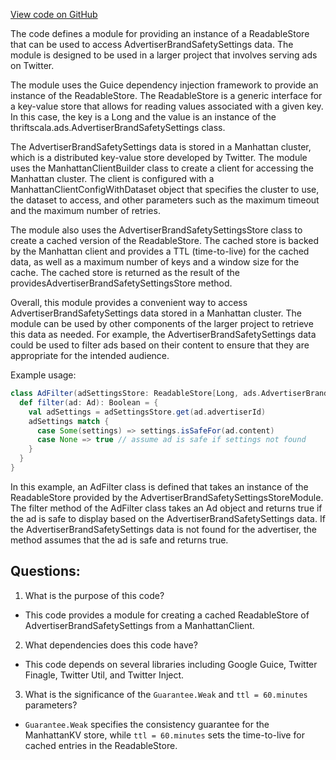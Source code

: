 [View code on GitHub](https://github.com/misbahsy/the-algorithm/home-mixer/server/src/main/scala/com/twitter/home_mixer/module/AdvertiserBrandSafetySettingsStoreModule.scala)

The code defines a module for providing an instance of a ReadableStore that can be used to access AdvertiserBrandSafetySettings data. The module is designed to be used in a larger project that involves serving ads on Twitter. 

The module uses the Guice dependency injection framework to provide an instance of the ReadableStore. The ReadableStore is a generic interface for a key-value store that allows for reading values associated with a given key. In this case, the key is a Long and the value is an instance of the thriftscala.ads.AdvertiserBrandSafetySettings class. 

The AdvertiserBrandSafetySettings data is stored in a Manhattan cluster, which is a distributed key-value store developed by Twitter. The module uses the ManhattanClientBuilder class to create a client for accessing the Manhattan cluster. The client is configured with a ManhattanClientConfigWithDataset object that specifies the cluster to use, the dataset to access, and other parameters such as the maximum timeout and the maximum number of retries. 

The module also uses the AdvertiserBrandSafetySettingsStore class to create a cached version of the ReadableStore. The cached store is backed by the Manhattan client and provides a TTL (time-to-live) for the cached data, as well as a maximum number of keys and a window size for the cache. The cached store is returned as the result of the providesAdvertiserBrandSafetySettingsStore method. 

Overall, this module provides a convenient way to access AdvertiserBrandSafetySettings data stored in a Manhattan cluster. The module can be used by other components of the larger project to retrieve this data as needed. For example, the AdvertiserBrandSafetySettings data could be used to filter ads based on their content to ensure that they are appropriate for the intended audience. 

Example usage:

```scala
class AdFilter(adSettingsStore: ReadableStore[Long, ads.AdvertiserBrandSafetySettings]) {
  def filter(ad: Ad): Boolean = {
    val adSettings = adSettingsStore.get(ad.advertiserId)
    adSettings match {
      case Some(settings) => settings.isSafeFor(ad.content)
      case None => true // assume ad is safe if settings not found
    }
  }
}
``` 

In this example, an AdFilter class is defined that takes an instance of the ReadableStore provided by the AdvertiserBrandSafetySettingsStoreModule. The filter method of the AdFilter class takes an Ad object and returns true if the ad is safe to display based on the AdvertiserBrandSafetySettings data. If the AdvertiserBrandSafetySettings data is not found for the advertiser, the method assumes that the ad is safe and returns true.
## Questions: 
 1. What is the purpose of this code?
- This code provides a module for creating a cached ReadableStore of AdvertiserBrandSafetySettings from a ManhattanClient.

2. What dependencies does this code have?
- This code depends on several libraries including Google Guice, Twitter Finagle, Twitter Util, and Twitter Inject.

3. What is the significance of the `Guarantee.Weak` and `ttl = 60.minutes` parameters?
- `Guarantee.Weak` specifies the consistency guarantee for the ManhattanKV store, while `ttl = 60.minutes` sets the time-to-live for cached entries in the ReadableStore.